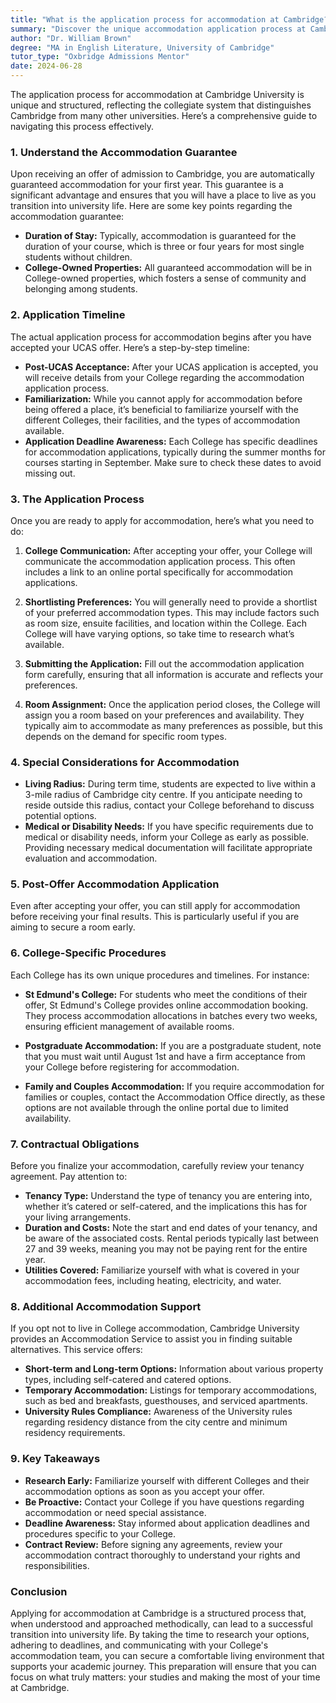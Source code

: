 ```yaml
---
title: "What is the application process for accommodation at Cambridge?"
summary: "Discover the unique accommodation application process at Cambridge University, including the guarantee for first-year students."
author: "Dr. William Brown"
degree: "MA in English Literature, University of Cambridge"
tutor_type: "Oxbridge Admissions Mentor"
date: 2024-06-28
---
```


The application process for accommodation at Cambridge University is unique and structured, reflecting the collegiate system that distinguishes Cambridge from many other universities. Here’s a comprehensive guide to navigating this process effectively.

### 1. Understand the Accommodation Guarantee

Upon receiving an offer of admission to Cambridge, you are automatically guaranteed accommodation for your first year. This guarantee is a significant advantage and ensures that you will have a place to live as you transition into university life. Here are some key points regarding the accommodation guarantee:

- **Duration of Stay:** Typically, accommodation is guaranteed for the duration of your course, which is three or four years for most single students without children.
- **College-Owned Properties:** All guaranteed accommodation will be in College-owned properties, which fosters a sense of community and belonging among students.

### 2. Application Timeline

The actual application process for accommodation begins after you have accepted your UCAS offer. Here’s a step-by-step timeline:

- **Post-UCAS Acceptance:** After your UCAS application is accepted, you will receive details from your College regarding the accommodation application process.
- **Familiarization:** While you cannot apply for accommodation before being offered a place, it’s beneficial to familiarize yourself with the different Colleges, their facilities, and the types of accommodation available.
- **Application Deadline Awareness:** Each College has specific deadlines for accommodation applications, typically during the summer months for courses starting in September. Make sure to check these dates to avoid missing out.

### 3. The Application Process

Once you are ready to apply for accommodation, here’s what you need to do:

1. **College Communication:** After accepting your offer, your College will communicate the accommodation application process. This often includes a link to an online portal specifically for accommodation applications.

2. **Shortlisting Preferences:** You will generally need to provide a shortlist of your preferred accommodation types. This may include factors such as room size, ensuite facilities, and location within the College. Each College will have varying options, so take time to research what’s available.

3. **Submitting the Application:** Fill out the accommodation application form carefully, ensuring that all information is accurate and reflects your preferences.

4. **Room Assignment:** Once the application period closes, the College will assign you a room based on your preferences and availability. They typically aim to accommodate as many preferences as possible, but this depends on the demand for specific room types.

### 4. Special Considerations for Accommodation

- **Living Radius:** During term time, students are expected to live within a 3-mile radius of Cambridge city centre. If you anticipate needing to reside outside this radius, contact your College beforehand to discuss potential options.
- **Medical or Disability Needs:** If you have specific requirements due to medical or disability needs, inform your College as early as possible. Providing necessary medical documentation will facilitate appropriate evaluation and accommodation.

### 5. Post-Offer Accommodation Application

Even after accepting your offer, you can still apply for accommodation before receiving your final results. This is particularly useful if you are aiming to secure a room early. 

### 6. College-Specific Procedures

Each College has its own unique procedures and timelines. For instance:

- **St Edmund's College:** For students who meet the conditions of their offer, St Edmund's College provides online accommodation booking. They process accommodation allocations in batches every two weeks, ensuring efficient management of available rooms.

- **Postgraduate Accommodation:** If you are a postgraduate student, note that you must wait until August 1st and have a firm acceptance from your College before registering for accommodation.

- **Family and Couples Accommodation:** If you require accommodation for families or couples, contact the Accommodation Office directly, as these options are not available through the online portal due to limited availability.

### 7. Contractual Obligations

Before you finalize your accommodation, carefully review your tenancy agreement. Pay attention to:

- **Tenancy Type:** Understand the type of tenancy you are entering into, whether it’s catered or self-catered, and the implications this has for your living arrangements.
- **Duration and Costs:** Note the start and end dates of your tenancy, and be aware of the associated costs. Rental periods typically last between 27 and 39 weeks, meaning you may not be paying rent for the entire year.
- **Utilities Covered:** Familiarize yourself with what is covered in your accommodation fees, including heating, electricity, and water.

### 8. Additional Accommodation Support

If you opt not to live in College accommodation, Cambridge University provides an Accommodation Service to assist you in finding suitable alternatives. This service offers:

- **Short-term and Long-term Options:** Information about various property types, including self-catered and catered options.
- **Temporary Accommodation:** Listings for temporary accommodations, such as bed and breakfasts, guesthouses, and serviced apartments.
- **University Rules Compliance:** Awareness of the University rules regarding residency distance from the city centre and minimum residency requirements.

### 9. Key Takeaways

- **Research Early:** Familiarize yourself with different Colleges and their accommodation options as soon as you accept your offer.
- **Be Proactive:** Contact your College if you have questions regarding accommodation or need special assistance.
- **Deadline Awareness:** Stay informed about application deadlines and procedures specific to your College.
- **Contract Review:** Before signing any agreements, review your accommodation contract thoroughly to understand your rights and responsibilities.

### Conclusion

Applying for accommodation at Cambridge is a structured process that, when understood and approached methodically, can lead to a successful transition into university life. By taking the time to research your options, adhering to deadlines, and communicating with your College's accommodation team, you can secure a comfortable living environment that supports your academic journey. This preparation will ensure that you can focus on what truly matters: your studies and making the most of your time at Cambridge.
    